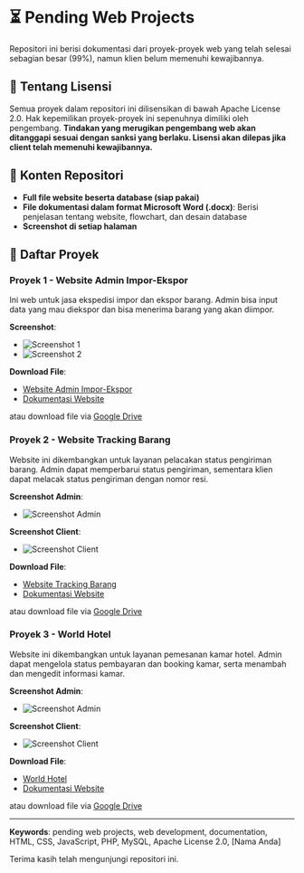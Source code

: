 # ⏳ Pending Web Projects

Repositori ini berisi dokumentasi dari proyek-proyek web yang telah selesai sebagian besar (99%), namun klien belum memenuhi kewajibannya.

## 📜 Tentang Lisensi

Semua proyek dalam repositori ini dilisensikan di bawah Apache License 2.0. Hak kepemilikan proyek-proyek ini sepenuhnya dimiliki oleh pengembang. **Tindakan yang merugikan pengembang web akan ditanggapi sesuai dengan sanksi yang berlaku. Lisensi akan dilepas jika client telah memenuhi kewajibannya.**

## 📂 Konten Repositori

- **Full file website beserta database (siap pakai)**
- **File dokumentasi dalam format Microsoft Word (.docx)**: Berisi penjelasan tentang website, flowchart, dan desain database
- **Screenshot di setiap halaman**

## 🌟 Daftar Proyek

### Proyek 1 - Website Admin Impor-Ekspor

Ini web untuk jasa ekspedisi impor dan ekspor barang. Admin bisa input data yang mau diekspor dan bisa menerima barang yang akan diimpor.

**Screenshot**:
- ![Screenshot 1](https://github.com/nopalsh/pending-web-projects/blob/main/Admin%20Impor-Ekspor/Screenshot/screencapture-localhost-eks-impor-php-2024-07-08-10_10_34.png)
- ![Screenshot 2](https://github.com/nopalsh/pending-web-projects/blob/main/Admin%20Impor-Ekspor/Screenshot/screencapture-localhost-eks-edit-ekspor-php-2024-07-08-10_11_02.png)

**Download File**:
- [Website Admin Impor-Ekspor](https://github.com/nopalsh/pending-web-projects/tree/main/Admin%20Impor-Ekspor)
- [Dokumentasi Website](https://github.com/nopalsh/pending-web-projects/blob/main/Admin%20Impor-Ekspor/Website%20Impor-Ekspor%20Barang.docx)

atau download file via [Google Drive](https://drive.google.com/drive/folders/1gUxMbK7adSH_VLIbiCzOVtGZrHxYnz7N?usp=sharing)

### Proyek 2 - Website Tracking Barang

Website ini dikembangkan untuk layanan pelacakan status pengiriman barang. Admin dapat memperbarui status pengiriman, sementara klien dapat melacak status pengiriman dengan nomor resi.

**Screenshot Admin**:
- ![Screenshot Admin](https://github.com/nopalsh/pending-web-projects/blob/main/Tracking/Screenshot%20Admin/screencapture-localhost-eks-tracking-tracking-php-2024-07-08-10_12_38.png)

**Screenshot Client**:
- ![Screenshot Client](https://github.com/nopalsh/pending-web-projects/blob/main/Tracking/Screenshot%20Client/screencapture-localhost-ekspedisi-index-php-2024-07-08-10_14_09.png)

**Download File**:
- [Website Tracking Barang](https://github.com/nopalsh/pending-web-projects/tree/main/Tracking)
- [Dokumentasi Website](https://github.com/nopalsh/pending-web-projects/blob/main/Tracking/Website%20Tracking.docx)

atau download file via [Google Drive](https://drive.google.com/drive/folders/1gUxMbK7adSH_VLIbiCzOVtGZrHxYnz7N?usp=sharing)

### Proyek 3 - World Hotel

Website ini dikembangkan untuk layanan pemesanan kamar hotel. Admin dapat mengelola status pembayaran dan booking kamar, serta menambah dan mengedit informasi kamar.

**Screenshot Admin**:
- ![Screenshot Admin](https://github.com/nopalsh/pending-web-projects/blob/main/World%20Hotel/Admin%20Screenshot/screencapture-localhost-hotel-fix-admin-data-booking-php-2024-07-08-10_19_53.png)

**Screenshot Client**:
- ![Screenshot Client](https://github.com/nopalsh/pending-web-projects/blob/main/World%20Hotel/Client%20Screenshot/screencapture-localhost-hotel-fix-booking-php-2024-07-08-10_18_37.png)

**Download File**:
- [World Hotel](https://github.com/nopalsh/pending-web-projects/tree/main/World%20Hotel)
- [Dokumentasi Website](https://github.com/nopalsh/pending-web-projects/blob/main/World%20Hotel/Website%20World%20Hotel.docx)

atau download file via [Google Drive](https://drive.google.com/drive/folders/1gUxMbK7adSH_VLIbiCzOVtGZrHxYnz7N?usp=sharing)

---

**Keywords**: pending web projects, web development, documentation, HTML, CSS, JavaScript, PHP, MySQL, Apache License 2.0, [Nama Anda]

Terima kasih telah mengunjungi repositori ini.
